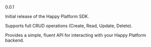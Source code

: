 0.0.1

Initial release of the Happy Platform SDK.

Supports full CRUD operations (Create, Read, Update, Delete).

Provides a simple, fluent API for interacting with your Happy Platform backend.

